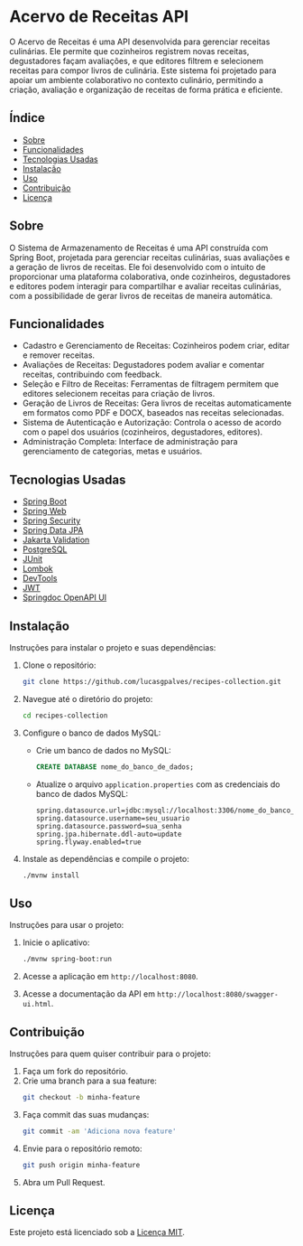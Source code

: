 # Acervo de Receitas API

O Acervo de Receitas é uma API desenvolvida para gerenciar receitas culinárias. Ele permite que cozinheiros registrem novas receitas, degustadores façam avaliações, e que editores filtrem e selecionem receitas para compor livros de culinária. Este sistema foi projetado para apoiar um ambiente colaborativo no contexto culinário, permitindo a criação, avaliação e organização de receitas de forma prática e eficiente.

## Índice

- [Sobre](#sobre)
- [Funcionalidades](#funcionalidades)
- [Tecnologias Usadas](#tecnologias-usadas)
- [Instalação](#instalação)
- [Uso](#uso)
- [Contribuição](#contribuição)
- [Licença](#licença)

## Sobre

O Sistema de Armazenamento de Receitas é uma API construída com Spring Boot, projetada para gerenciar receitas culinárias, suas avaliações e a geração de livros de receitas. Ele foi desenvolvido com o intuito de proporcionar uma plataforma colaborativa, onde cozinheiros, degustadores e editores podem interagir para compartilhar e avaliar receitas culinárias, com a possibilidade de gerar livros de receitas de maneira automática.

## Funcionalidades

- Cadastro e Gerenciamento de Receitas: Cozinheiros podem criar, editar e remover receitas.
- Avaliações de Receitas: Degustadores podem avaliar e comentar receitas, contribuindo com feedback.
- Seleção e Filtro de Receitas: Ferramentas de filtragem permitem que editores selecionem receitas para criação de livros.
- Geração de Livros de Receitas: Gera livros de receitas automaticamente em formatos como PDF e DOCX, baseados nas receitas selecionadas.
- Sistema de Autenticação e Autorização: Controla o acesso de acordo com o papel dos usuários (cozinheiros, degustadores, editores).
- Administração Completa: Interface de administração para gerenciamento de categorias, metas e usuários.

## Tecnologias Usadas

- [Spring Boot](https://spring.io/projects/spring-boot)
- [Spring Web](https://docs.spring.io/spring-boot/docs/current/reference/html/web.html)
- [Spring Security](https://spring.io/projects/spring-security)
- [Spring Data JPA](https://spring.io/projects/spring-data-jpa)
- [Jakarta Validation](https://beanvalidation.org/)
- [PostgreSQL](https://www.postgresql.org/)
- [JUnit](https://junit.org/junit5/)
- [Lombok](https://projectlombok.org/)
- [DevTools](https://docs.spring.io/spring-boot/docs/current/reference/html/using.html#using.devtools)
- [JWT](https://jwt.io/)
- [Springdoc OpenAPI UI](https://springdoc.org/)

## Instalação

Instruções para instalar o projeto e suas dependências:

1. Clone o repositório:
    ```bash
    git clone https://github.com/lucasgpalves/recipes-collection.git
    ```

2. Navegue até o diretório do projeto:
    ```bash
    cd recipes-collection
    ```

3. Configure o banco de dados MySQL:
    - Crie um banco de dados no MySQL:
      ```sql
      CREATE DATABASE nome_do_banco_de_dados;
      ```
    - Atualize o arquivo `application.properties` com as credenciais do banco de dados MySQL:
      ```properties
      spring.datasource.url=jdbc:mysql://localhost:3306/nome_do_banco_de_dados
      spring.datasource.username=seu_usuario
      spring.datasource.password=sua_senha
      spring.jpa.hibernate.ddl-auto=update
      spring.flyway.enabled=true
      ```

4. Instale as dependências e compile o projeto:
    ```bash
    ./mvnw install
    ```

## Uso

Instruções para usar o projeto:

1. Inicie o aplicativo:
    ```bash
    ./mvnw spring-boot:run
    ```

2. Acesse a aplicação em `http://localhost:8080`.

3. Acesse a documentação da API em `http://localhost:8080/swagger-ui.html`.

## Contribuição

Instruções para quem quiser contribuir para o projeto:

1. Faça um fork do repositório.
2. Crie uma branch para a sua feature:
    ```bash
    git checkout -b minha-feature
    ```
3. Faça commit das suas mudanças:
    ```bash
    git commit -am 'Adiciona nova feature'
    ```
4. Envie para o repositório remoto:
    ```bash
    git push origin minha-feature
    ```
5. Abra um Pull Request.

## Licença

Este projeto está licenciado sob a [Licença MIT](LICENSE).